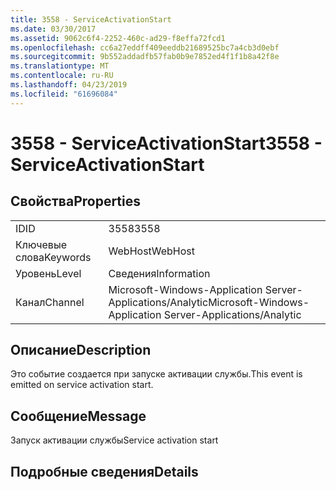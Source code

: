 ```yaml
---
title: 3558 - ServiceActivationStart
ms.date: 03/30/2017
ms.assetid: 9062c6f4-2252-460c-ad29-f8effa72fcd1
ms.openlocfilehash: cc6a27eddff409eeddb21689525bc7a4cb3d0ebf
ms.sourcegitcommit: 9b552addadfb57fab0b9e7852ed4f1f1b8a42f8e
ms.translationtype: MT
ms.contentlocale: ru-RU
ms.lasthandoff: 04/23/2019
ms.locfileid: "61696084"
---
```

# <a name="3558---serviceactivationstart"></a><span data-ttu-id="b99e5-102">3558 - ServiceActivationStart</span><span class="sxs-lookup"><span data-stu-id="b99e5-102">3558 - ServiceActivationStart</span></span>
## <a name="properties"></a><span data-ttu-id="b99e5-103">Свойства</span><span class="sxs-lookup"><span data-stu-id="b99e5-103">Properties</span></span>  
  
|||  
|-|-|  
|<span data-ttu-id="b99e5-104">ID</span><span class="sxs-lookup"><span data-stu-id="b99e5-104">ID</span></span>|<span data-ttu-id="b99e5-105">3558</span><span class="sxs-lookup"><span data-stu-id="b99e5-105">3558</span></span>|  
|<span data-ttu-id="b99e5-106">Ключевые слова</span><span class="sxs-lookup"><span data-stu-id="b99e5-106">Keywords</span></span>|<span data-ttu-id="b99e5-107">WebHost</span><span class="sxs-lookup"><span data-stu-id="b99e5-107">WebHost</span></span>|  
|<span data-ttu-id="b99e5-108">Уровень</span><span class="sxs-lookup"><span data-stu-id="b99e5-108">Level</span></span>|<span data-ttu-id="b99e5-109">Сведения</span><span class="sxs-lookup"><span data-stu-id="b99e5-109">Information</span></span>|  
|<span data-ttu-id="b99e5-110">Канал</span><span class="sxs-lookup"><span data-stu-id="b99e5-110">Channel</span></span>|<span data-ttu-id="b99e5-111">Microsoft-Windows-Application Server-Applications/Analytic</span><span class="sxs-lookup"><span data-stu-id="b99e5-111">Microsoft-Windows-Application Server-Applications/Analytic</span></span>|  
  
## <a name="description"></a><span data-ttu-id="b99e5-112">Описание</span><span class="sxs-lookup"><span data-stu-id="b99e5-112">Description</span></span>  
 <span data-ttu-id="b99e5-113">Это событие создается при запуске активации службы.</span><span class="sxs-lookup"><span data-stu-id="b99e5-113">This event is emitted on service activation start.</span></span>  
  
## <a name="message"></a><span data-ttu-id="b99e5-114">Сообщение</span><span class="sxs-lookup"><span data-stu-id="b99e5-114">Message</span></span>  
 <span data-ttu-id="b99e5-115">Запуск активации службы</span><span class="sxs-lookup"><span data-stu-id="b99e5-115">Service activation start</span></span>  
  
## <a name="details"></a><span data-ttu-id="b99e5-116">Подробные сведения</span><span class="sxs-lookup"><span data-stu-id="b99e5-116">Details</span></span>
